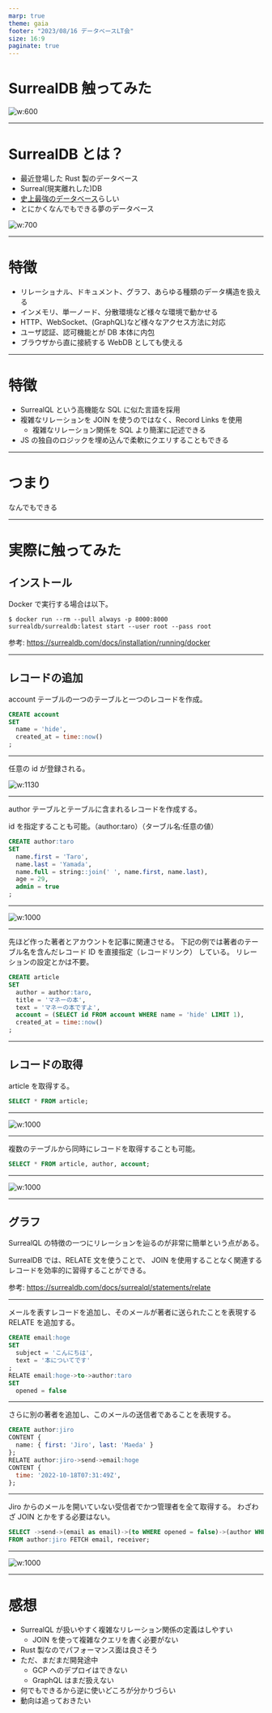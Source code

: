 ```yaml
---
marp: true
theme: gaia
footer: "2023/08/16 データベースLT会"
size: 16:9
paginate: true
---
```


<!--
_class: lead
_footer: ""
_paginate: false
-->

# SurrealDB 触ってみた

![w:600](surreal.png)

---

# SurrealDB とは？

- 最近登場した Rust 製のデータベース
- Surreal(現実離れした)DB
- [史上最強のデータベース](https://qiita.com/silane1001/items/795c3539675e588c2c4d)らしい
- とにかくなんでもできる夢のデータベース

![w:700](qiita.png)

---

# 特徴

- リレーショナル、ドキュメント、グラフ、あらゆる種類のデータ構造を扱える
- インメモリ、単一ノード、分散環境など様々な環境で動かせる
- HTTP、WebSocket、(GraphQL)など様々なアクセス方法に対応
- ユーザ認証、認可機能とが DB 本体に内包
- ブラウザから直に接続する WebDB としても使える

---

# 特徴

- SurrealQL という高機能な SQL に似た言語を採用
- 複雑なリレーションを JOIN を使うのではなく、Record Links を使用
  - 複雑なリレーション関係を SQL より簡潔に記述できる
- JS の独自のロジックを埋め込んで柔軟にクエリすることもできる

---

# つまり

なんでもできる

---

# 実際に触ってみた

## インストール

Docker で実行する場合は以下。

```
$ docker run --rm --pull always -p 8000:8000 surrealdb/surrealdb:latest start --user root --pass root
```

参考: https://surrealdb.com/docs/installation/running/docker

---

## レコードの追加

account テーブルの一つのテーブルと一つのレコードを作成。

```sql
CREATE account
SET
  name = 'hide',
  created_at = time::now()
;
```

---

任意の id が登録される。

![w:1130](1.png)

---

author テーブルとテーブルに含まれるレコードを作成する。

id を指定することも可能。（author:taro）（ターブル名:任意の値）

```sql
CREATE author:taro
SET
  name.first = 'Taro',
  name.last = 'Yamada',
  name.full = string::join(' ', name.first, name.last),
  age = 29,
  admin = true
;
```

---

![w:1000](2.png)

---

先ほど作った著者とアカウントを記事に関連させる。
下記の例では著者のテーブル名を含んだレコード ID を直接指定（レコードリンク） している。
リレーションの設定とかは不要。

```sql
CREATE article
SET
  author = author:taro,
  title = 'マネーの本',
  text = 'マネーの本ですよ',
  account = (SELECT id FROM account WHERE name = 'hide' LIMIT 1),
  created_at = time::now()
;
```

---

## レコードの取得

article を取得する。

```sql
SELECT * FROM article;
```

---

![w:1000](3.png)

---

複数のテーブルから同時にレコードを取得することも可能。

```sql
SELECT * FROM article, author, account;
```

---

![w:1000](4.png)

---

## グラフ

SurrealQL の特徴の一つにリレーションを辿るのが非常に簡単という点がある。

SurrealDB では、RELATE 文を使うことで、 JOIN を使用することなく関連するレコードを効率的に習得することができる。

参考: https://surrealdb.com/docs/surrealql/statements/relate

---

メールを表すレコードを追加し、そのメールが著者に送られたことを表現する RELATE を追加する。

```sql
CREATE email:hoge
SET
  subject = 'こんにちは',
  text = '本についてです'
;
RELATE email:hoge->to->author:taro
SET
  opened = false
```

---

さらに別の著者を追加し、このメールの送信者であることを表現する。

```sql
CREATE author:jiro
CONTENT {
  name: { first: 'Jiro', last: 'Maeda' }
};
RELATE author:jiro->send->email:hoge
CONTENT {
  time: '2022-10-18T07:31:49Z',
};
```

---

Jiro からのメールを開いていない受信者でかつ管理者を全て取得する。
わざわざ JOIN とかをする必要はない。

```sql
SELECT ->send->(email as email)->(to WHERE opened = false)->(author WHERE admin = true as receiver)
FROM author:jiro FETCH email, receiver;
```

---

![w:1000](5.png)

---

# 感想

- SurrealQL が扱いやすく複雑なリレーション関係の定義はしやすい
  - JOIN を使って複雑なクエリを書く必要がない
- Rust 製なのでパフォーマンス面は良さそう
- ただ、まだまだ開発途中
  - GCP へのデプロイはできない
  - GraphQL はまだ扱えない
- 何でもできるから逆に使いどころが分かりづらい
- 動向は追っておきたい
